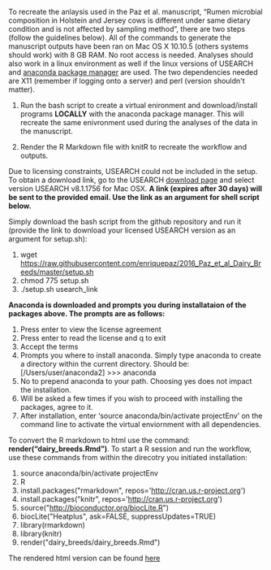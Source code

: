 To recreate the anlaysis used in the Paz et al. manuscript, “Rumen microbial composition in Holstein and Jersey cows is different under same dietary condition and is not affected by sampling method”, there are two steps (follow the guidelines below). All of the commands to generate the manuscript outputs have been ran on Mac OS X 10.10.5 (others systems should work) with 8 GB RAM. No root access is needed. Analyses should also work in a linux environment as well if the linux versions of USEARCH and [anaconda package manager](https://www.continuum.io/downloads) are used. The two dependencies needed are X11 (remember if logging onto a server) and perl (version shouldn't matter).
 
  1. Run the bash script to create a virtual enironment and download/install programs **LOCALLY** with the anaconda package manager. This will recreate the same enivronment used during the analyses of the data in the manuscript.
  
  2. Render the R Markdown file with knitR to recreate the workflow and outputs.

Due to licensing constraints, USEARCH could not be included in the setup. To obtain a download link, go to the USEARCH [download page](http://www.drive5.com/usearch/download.html) and select version USEARCH v8.1.1756 for Mac OSX. **A link (expires after 30 days) will be sent to the provided email. Use the link as an argument for shell script below.**

Simply download the bash script from the github repository and run it (provide the link to download your licensed USEARCH version as an argument for setup.sh):

  1. wget https://raw.githubusercontent.com/enriquepaz/2016_Paz_et_al_Dairy_Breeds/master/setup.sh
  2. chmod 775 setup.sh
  3. ./setup.sh usearch_link

**Anaconda is downloaded and prompts you during installataion of the packages above. The prompts are as follows:**

  1. Press enter to view the license agreement
  2. Press enter to read the license and q to exit
  3. Accept the terms
  4. Prompts you where to install anaconda. Simply type anaconda to create a directory within the current directory. Should be: [/Users/user/anaconda2] >>> anaconda
  5. No to prepend anaconda to your path. Choosing yes does not impact the installation.
  6. Will be asked a few times if you wish to proceed with installing the packages, agree to it.
  7. After installation, enter ‘source anaconda/bin/activate projectEnv’ on the command line to activate the virtual enviornment with all dependencies.

To convert the R markdown to html use the command: **render(“dairy_breeds.Rmd”)**. To start a R session and run the workflow, use these commands from within the direcotry you initiated installation:

 1. source anaconda/bin/activate projectEnv
 2. R
 3. install.packages("rmarkdown", repos='http://cran.us.r-project.org')
 4. install.packages("knitr", repos='http://cran.us.r-project.org')
 5. source("http://bioconductor.org/biocLite.R")
 6. biocLite("Heatplus", ask=FALSE, suppressUpdates=TRUE)
 7. library(rmarkdown)
 8. library(knitr)
 9. render("dairy_breeds/dairy_breeds.Rmd")

The rendered html version can be found [here](./dairy_breeds.html)
